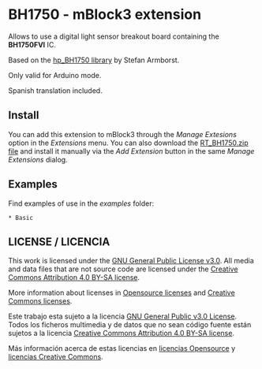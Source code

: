 # BH1750 - mBlock3 extension

Allows to use a digital light sensor breakout board containing the **BH1750FVI** IC.

Based on the [hp_BH1750 library](https://github.com/Starmbi/hp_BH1750) by Stefan Armborst.

Only valid for Arduino mode.

Spanish translation included.

## Install
You can add this extension to mBlock3 through the *Manage Extesions* option in the *Extensions* menu. You can also download the [RT_BH1750.zip file](RT_BH1750.zip) and install it manually via the *Add Extension* button in the same *Manage Extensions* dialog.

## Examples
Find examples of use in the *examples* folder:

	* Basic

## LICENSE / LICENCIA

This work is licensed under the [GNU General Public License v3.0](../LICENSE-GPLV30). All media and data files that are not source code are licensed under the [Creative Commons Attribution 4.0 BY-SA license](../LICENSE-CCBYSA40).

More information about licenses in [Opensource licenses](https://opensource.org/licenses/) and [Creative Commons licenses](https://creativecommons.org/licenses/).

Este trabajo esta sujeto a la licencia [GNU General Public v3.0 License](../LICENSE-GPLV30). Todos los ficheros multimedia y de datos que no sean código fuente están sujetos a la licencia [Creative Commons Attribution 4.0 BY-SA license](../LICENSE-CCBYSA40).

Más información acerca de estas licencias en [licencias Opensource](https://opensource.org/licenses/) y [licencias Creative Commons](https://creativecommons.org/licenses/).
